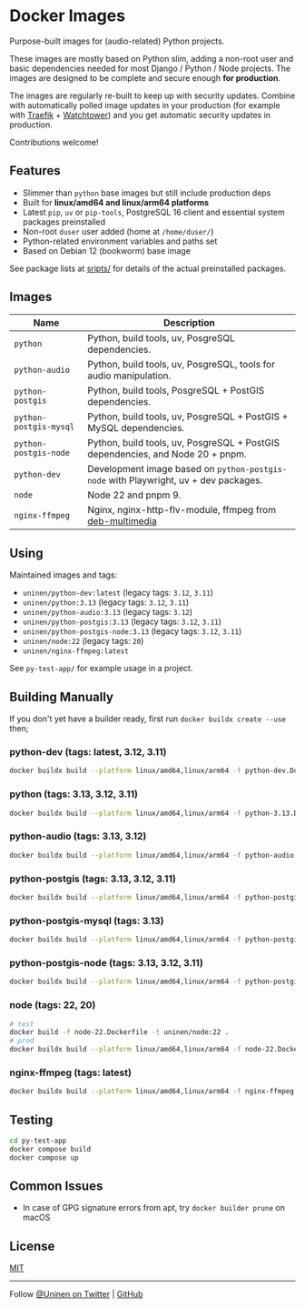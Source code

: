 # Docker Images

Purpose-built images for (audio-related) Python projects.

These images are mostly based on Python slim, adding a non-root user and basic dependencies needed for most Django / Python / Node projects. The images are designed to be complete and secure enough **for production**.

The images are regularly re-built to keep up with security updates. Combine with automatically polled image updates in your production (for example with [Traefik](https://traefik.io/) + [Watchtower](https://containrrr.dev/watchtower/)) and you get automatic security updates in production.

Contributions welcome!

## Features

- Slimmer than `python` base images but still include production deps
- Built for **linux/amd64 and linux/arm64 platforms**
- Latest `pip`, `uv` or `pip-tools`, PostgreSQL 16 client and essential system packages preinstalled
- Non-root `duser` user added (home at `/home/duser/`)
- Python-related environment variables and paths set
- Based on Debian 12 (bookworm) base image

See package lists at [sripts/](scripts/) for details of the actual preinstalled packages.

## Images

| Name                    | Description                                                                                 |
| ----------------------- | ------------------------------------------------------------------------------------------- |
| `python`                | Python, build tools, uv, PosgreSQL dependencies.                                            |
| `python-audio`          | Python, build tools, uv, PosgreSQL, tools for audio manipulation.                           |
| `python-postgis`        | Python, build tools, PosgreSQL + PostGIS dependencies.                                      |
| `python-postgis-mysql ` | Python, build tools, uv, PosgreSQL + PostGIS + MySQL dependencies.                          |
| `python-postgis-node `  | Python, build tools, uv, PosgreSQL + PostGIS dependencies, and Node 20 + pnpm.              |
| `python-dev`            | Development image based on `python-postgis-node` with Playwright, uv + dev packages.        |
| `node`                  | Node 22 and pnpm 9.                                                                         |
| `nginx-ffmpeg`          | Nginx, nginx-http-flv-module, ffmpeg from [deb-multimedia](https://www.deb-multimedia.org/) |

## Using

Maintained images and tags:

- `uninen/python-dev:latest` (legacy tags: `3.12`, `3.11`)
- `uninen/python:3.13` (legacy tags: `3.12`, `3.11`)
- `uninen/python-audio:3.13` (legacy tags: `3.12`)
- `uninen/python-postgis:3.13` (legacy tags: `3.12`, `3.11`)
- `uninen/python-postgis-node:3.13` (legacy tags: `3.12`, `3.11`)
- `uninen/node:22` (legacy tags: `20`)
- `uninen/nginx-ffmpeg:latest`

See `py-test-app/` for example usage in a project.

## Building Manually

If you don't yet have a builder ready, first run `docker buildx create --use` then;

### python-dev (tags: latest, 3.12, 3.11)

```sh
docker buildx build --platform linux/amd64,linux/arm64 -f python-dev.Dockerfile -t uninen/python-dev:latest . --push
```

### python (tags: 3.13, 3.12, 3.11)

```sh
docker buildx build --platform linux/amd64,linux/arm64 -f python-3.13.Dockerfile -t uninen/python:3.13 . --push
```

### python-audio (tags: 3.13, 3.12)

```sh
docker buildx build --platform linux/amd64,linux/arm64 -f python-audio.Dockerfile -t uninen/python-audio:3.13 . --push
```

### python-postgis (tags: 3.13, 3.12, 3.11)

```sh
docker buildx build --platform linux/amd64,linux/arm64 -f python-postgis-3.13.Dockerfile -t uninen/python-postgis:3.13 . --push
```

### python-postgis-mysql (tags: 3.13)

```sh
docker buildx build --platform linux/amd64,linux/arm64 -f python-postgis-mysql.Dockerfile -t uninen/python-mysql-node:3.13 . --push
```

### python-postgis-node (tags: 3.13, 3.12, 3.11)

```sh
docker buildx build --platform linux/amd64,linux/arm64 -f python-postgis-node.Dockerfile -t uninen/python-postgis-node:3.13 . --push
```

### node (tags: 22, 20)

```sh
# test
docker build -f node-22.Dockerfile -t uninen/node:22 .
# prod
docker buildx build --platform linux/amd64,linux/arm64 -f node-22.Dockerfile -t uninen/node:22 . --push
```

### nginx-ffmpeg (tags: latest)

```sh
docker buildx build --platform linux/amd64,linux/arm64 -f nginx-ffmpeg.Dockerfile -t uninen/nginx-ffmpeg:latest . --push
```

## Testing

```sh
cd py-test-app
docker compose build
docker compose up
```

## Common Issues

- In case of GPG signature errors from apt, try `docker builder prune` on macOS

## License

[MIT](./LICENCE)

---

Follow [@Uninen on Twitter](https://twitter.com/uninen) | [GitHub](https://github.com/Uninen)
